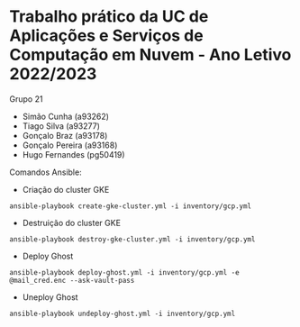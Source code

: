 # Trabalho prático da UC de Aplicações e Serviços de Computação em Nuvem - Ano Letivo 2022/2023

Grupo 21

* Simão Cunha (a93262)
* Tiago Silva (a93277)
* Gonçalo Braz (a93178)
* Gonçalo Pereira (a93168)
* Hugo Fernandes (pg50419)
 
Comandos Ansible:
* Criação do cluster GKE
```
ansible-playbook create-gke-cluster.yml -i inventory/gcp.yml
```
* Destruição do cluster GKE
```
ansible-playbook destroy-gke-cluster.yml -i inventory/gcp.yml
```
* Deploy Ghost
```
ansible-playbook deploy-ghost.yml -i inventory/gcp.yml -e @mail_cred.enc --ask-vault-pass
```
* Uneploy Ghost
```
ansible-playbook undeploy-ghost.yml -i inventory/gcp.yml
```